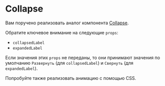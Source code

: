 Collapse
===

Вам поручено реализовать аналог компонента [Collapse](https://getbootstrap.com/docs/5.0/components/collapse/#example).

Обратите ключевое внимание на следующие `props`:
* `collapsedLabel`
* `expandedLabel`

Если значения этих `props` не переданы, то они принимают значения по умолчанию `Развернуть` (для `collapsedLabel`) и `Свернуть` (для `expandedLabel`).

Попробуйте также реализовать анимацию с помощью CSS.
